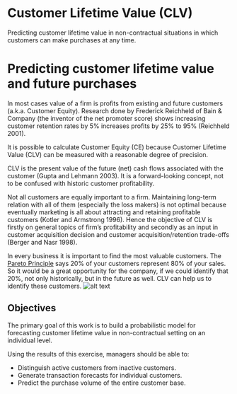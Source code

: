# Customer Lifetime Value (CLV)
 Predicting customer lifetime value in non-contractual situations in which customers can make purchases at any time.

# Predicting customer lifetime value and future purchases
In most cases value of a firm is profits from existing and future customers (a.k.a. Customer Equity). Research done by Frederick Reichheld of Bain & Company (the inventor of the net promoter score) shows increasing customer retention rates by 5% increases profits by 25% to 95% (Reichheld 2001).

It is possible to calculate Customer Equity (CE) because Customer Lifetime Value (CLV) can be measured with a reasonable degree of precision.

CLV is the present value of the future (net) cash flows associated with the customer (Gupta and Lehmann 2003). It is a forward-looking concept, not to be confused with historic customer profitability.

Not all customers are equally important to a firm. Maintaining long-term relation with all of them (especially the loss makers) is not optimal because eventually marketing is all about attracting and retaining profitable customers (Kotler and Armstrong 1996). Hence the objective of CLV is firstly on general topics of firm’s profitability and secondly as an input in customer acquisition decision and customer acquisition/retention trade-offs (Berger and Nasr 1998).

In every business it is important to find the most valuable customers. The [Pareto Principle](https://wikipedia.org/wiki/Pareto_principle) says 20% of your customers represent 80% of your sales. So it would be a great opportunity for the company, if we could identify that 20%, not only historically, but in the future as well. CLV can help us to identify these customers.
![alt text](https://github.com/miladbahrami-fs/customer_lifetime_value/tree/main/data/pareto.jpeg)

## Objectives
The primary goal of this work is to build a probabilistic model for forecasting customer lifetime value in non-contractual setting on an individual level.

Using the results of this exercise, managers should be able to:

- Distinguish active customers from inactive customers.
- Generate transaction forecasts for individual customers.
- Predict the purchase volume of the entire customer base.